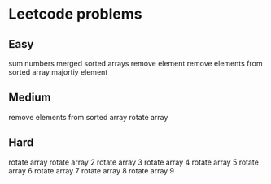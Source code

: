 # Leetcode problems
## Easy
sum numbers
merged sorted arrays
remove element
remove elements from sorted array
majortiy element
## Medium
remove elements from sorted array
rotate array
## Hard
rotate array
rotate array 2
rotate array 3
rotate array 4
rotate array 5
rotate array 6
rotate array 7
rotate array 8
rotate array 9
